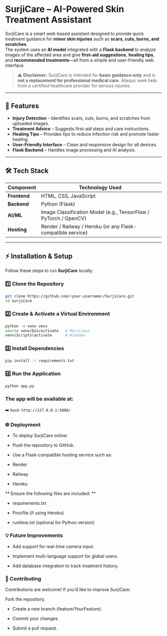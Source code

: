 # **SurjiCare – AI-Powered Skin Treatment Assistant**

SurjiCare is a smart web-based assistant designed to provide quick treatment guidance for **minor skin injuries** such as **scars, cuts, burns, and scratches**.  
The system uses an **AI model** integrated with a **Flask backend** to analyze images of the affected area and give **first-aid suggestions**, **healing tips**, and **recommended treatments**—all from a simple and user-friendly web interface.

> ⚠️ **Disclaimer:** SurjiCare is intended for **basic guidance only** and is **not a replacement for professional medical care**. Always seek help from a certified healthcare provider for serious injuries.

---

## 🚀 Features
- **Injury Detection** – Identifies scars, cuts, burns, and scratches from uploaded images.  
- **Treatment Advice** – Suggests first-aid steps and care instructions.  
- **Healing Tips** – Provides tips to reduce infection risk and promote faster healing.  
- **User-Friendly Interface** – Clean and responsive design for all devices.  
- **Flask Backend** – Handles image processing and AI analysis.

---

## 🛠️ Tech Stack

| Component   | Technology Used |
|-------------|------------------|
| **Frontend** | HTML, CSS, JavaScript |
| **Backend**  | Python (Flask) |
| **AI/ML**    | Image Classification Model (e.g., TensorFlow / PyTorch / OpenCV) |
| **Hosting**  | Render / Railway / Heroku (or any Flask-compatible service) |


---

## ⚡ Installation & Setup

Follow these steps to run **SurjiCare** locally:

### 1️⃣ Clone the Repository
```bash
git clone https://github.com/<your-username>/SurjiCare.git
cd SurjiCare
```
### 2️⃣ Create & Activate a Virtual Environment
```bash
python -m venv venv
source venv/bin/activate   # Mac/Linux
venv\Scripts\activate      # Windows
```
### 3️⃣ Install Dependencies
```bash
pip install -r requirements.txt
```
### 4️⃣ Run the Application
```bash
python app.py
```

### The app will be available at:
➡️ ```bash http://127.0.0.1:5000/```

### 🌐 Deployment

- To deploy SurjiCare online:

- Push the repository to GitHub.

- Use a Flask-compatible hosting service such as:

- Render

- Railway

- Heroku

** Ensure the following files are included: **

- requirements.txt

- Procfile (if using Heroku)

- runtime.txt (optional for Python version)

### 💡 Future Improvements

- Add support for real-time camera input.

- Implement multi-language support for global users.

- Add database integration to track treatment history.

### 🤝 Contributing

Contributions are welcome!
If you’d like to improve SurjiCare:

Fork the repository.

- Create a new branch (feature/YourFeature).

- Commit your changes.

- Submit a pull request.
